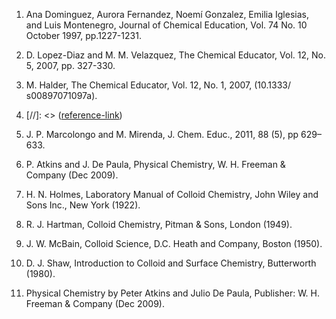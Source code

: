 1. Ana Dominguez, Aurora Fernandez, Noemí Gonzalez, Emilia Iglesias, and Luis Montenegro, Journal of Chemical Education, Vol. 74 No. 10 October 1997, pp.1227-1231.

2. D. Lopez-Diaz and M. M. Velazquez, The Chemical Educator, Vol. 12, No. 5, 2007, pp. 327-330.
  
3. M. Halder, The Chemical Educator, Vol. 12, No. 1, 2007, (10.1333/ s00897071097a).
  
4. [//]: <> ([reference-link](https://nsdl.niscair.res.in/bitstream/123456789/311/1/PDF+corrected+surface+chemistry.pdf))
  
5. J. P. Marcolongo and M. Mirenda, J. Chem. Educ., 2011, 88 (5), pp 629–633.
  
6. P. Atkins and J. De Paula, Physical Chemistry, W. H. Freeman & Company (Dec 2009).
  
7. H. N. Holmes, Laboratory Manual of Colloid Chemistry, John Wiley and Sons Inc., New York (1922).
   
8. R. J. Hartman, Colloid Chemistry, Pitman & Sons, London (1949).
   
9. J. W. McBain, Colloid Science, D.C. Heath and Company, Boston (1950).
   
10. D. J. Shaw, Introduction to Colloid and Surface Chemistry, Butterworth (1980).
    
11. Physical Chemistry by Peter Atkins and Julio De Paula, Publisher: W. H. Freeman & Company (Dec 2009).

